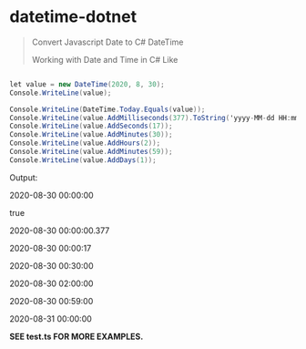 # datetime-dotnet

> Convert Javascript Date to C# DateTime
>
> Working with Date and Time in C# Like

```c#

let value = new DateTime(2020, 8, 30);
Console.WriteLine(value);

Console.WriteLine(DateTime.Today.Equals(value));
Console.WriteLine(value.AddMilliseconds(377).ToString('yyyy-MM-dd HH:mm:ss.fff'));
Console.WriteLine(value.AddSeconds(17));
Console.WriteLine(value.AddMinutes(30));
Console.WriteLine(value.AddHours(2));
Console.WriteLine(value.AddMinutes(59));
Console.WriteLine(value.AddDays(1));

```

Output:

2020-08-30 00:00:00

true

2020-08-30 00:00:00.377

2020-08-30 00:00:17

2020-08-30 00:30:00

2020-08-30 02:00:00

2020-08-30 00:59:00

2020-08-31 00:00:00


**SEE test.ts FOR MORE EXAMPLES.**
